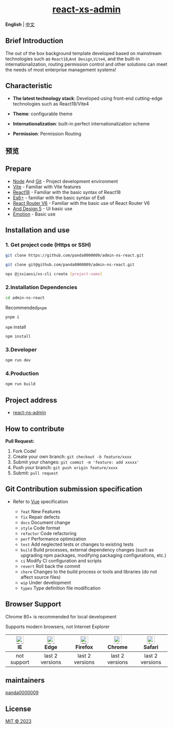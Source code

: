 <div align="center">
<a href="https://github.com/panda0000009/admin-ns-react.git">
<h1>react-xs-admin</h1>
</a>
</div>

**English** | [中文](./README.CN.md)

## Brief Introduction

The out of the box background template developed based on mainstream technologies such as `React18`,`And Design`,`Vite4`, and the built-in internationalization, routing permission control and other solutions can meet the needs of most enterprise management systems!

## Characteristic

- **The latest technology stack**: Developed using front-end cutting-edge technologies such as React18/Vite4

- **Theme**: configurable theme

- **Internationalization**: built-in perfect internationalization scheme

- **Permission**: Permission Routing

## 预览

<!-- <img src="https://www.jsxiaosi.com/image/react-xs-admin1.png?max=xiaosi" width="100%">

<img src="https://www.jsxiaosi.com/image/react-xs-admin2.png?max=xiaosi" width="100%"> -->

## Prepare

- [Node](http://nodejs.org/) And [Git](https://git-scm.com/) - Project development environment
- [Vite](https://cn.vitejs.dev/) - Familiar with Vite features
- [React18](https://reactjs.org/) - Familiar with the basic syntax of React18
- [Es6+](http://es6.ruanyifeng.com/) - familiar with the basic syntax of Es6
- [React Router V6](https://reactrouter.com/en/main) - Familiar with the basic use of React Router V6
- [And Design 5](https://ant.design/docs/react/introduce-cn) - Ui basic use
- [Emotion](https://emotion.sh/docs/introduction) - Basic use

## Installation and use

### 1. Get project code (Https or SSH)

```bash
git clone https://github.com/panda0000009/admin-ns-react.git

git clone git@github.com/panda0000009/admin-ns-react.git
```

```bash
npx @jsxiaosi/xs-cli create [project-name]
```

### 2.Installation Dependencies

```bash
cd admin-ns-react
```

Recommended`pnpm`

```bash
pnpm i
```

`npm` install

```bash
npm install
```

### 3.Developer

```bash
npm run dev
```

### 4.Production

```bash
npm run build
```

## Project address

- [react-ns-admin](https://github.com/panda0000009/admin-ns-react)

## How to contribute

**Pull Request:**

1. Fork Code!
2. Create your own branch: `git checkout -b feature/xxxx`
3. Submit your changes: `git commit -m 'feature: add xxxxx'`
4. Push your branch: `git push origin feature/xxxx`
5. Submit: `pull request`

## Git Contribution submission specification

- Refer to [Vue](https://github.com/vuejs/vue/blob/dev/.github/COMMIT_CONVENTION.md) specification

  - `feat` New Features
  - `fix` Repair defects
  - `docs` Document change
  - `style` Code format
  - `refactor` Code refactoring
  - `perf` Performance optimization
  - `test` Add neglected tests or changes to existing tests
  - `build` Build processes, external dependency changes (such as upgrading npm packages, modifying packaging configurations, etc.)
  - `ci` Modify CI configuration and scripts
  - `revert` Roll back the commit
  - `chore` Changes to the build process or tools and libraries (do not affect source files)
  - `wip` Under development
  - `types` Type definition file modification

## Browser Support

Chrome 80+ is recommended for local development

Supports modern browsers, not Internet Explorer

| [<img src="https://raw.githubusercontent.com/alrra/browser-logos/master/src/edge/edge_48x48.png" alt=" Edge" width="24px" height="24px" />](http://godban.github.io/browsers-support-badges/)</br>IE | [<img src="https://raw.githubusercontent.com/alrra/browser-logos/master/src/edge/edge_48x48.png" alt=" Edge" width="24px" height="24px" />](http://godban.github.io/browsers-support-badges/)</br>Edge | [<img src="https://raw.githubusercontent.com/alrra/browser-logos/master/src/firefox/firefox_48x48.png" alt="Firefox" width="24px" height="24px" />](http://godban.github.io/browsers-support-badges/)</br>Firefox | [<img src="https://raw.githubusercontent.com/alrra/browser-logos/master/src/chrome/chrome_48x48.png" alt="Chrome" width="24px" height="24px" />](http://godban.github.io/browsers-support-badges/)</br>Chrome | [<img src="https://raw.githubusercontent.com/alrra/browser-logos/master/src/safari/safari_48x48.png" alt="Safari" width="24px" height="24px" />](http://godban.github.io/browsers-support-badges/)</br>Safari |
| :-: | :-: | :-: | :-: | :-: |
| not support | last 2 versions | last 2 versions | last 2 versions | last 2 versions |

## maintainers

[panda0000009](https://github.com/panda0000009)

## License

[MIT © 2023](./LICENSE)
